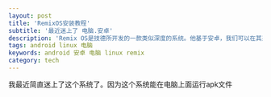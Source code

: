 ```yaml
---
layout: post
title: 'RemixOS安装教程'
subtitle: '最近迷上了 电脑.安卓'
description: 'Remix OS是技德所开发的一款类似深度的系统。他基于安卓，我们可以在其系统运行apk文件。'
tags: android linux 电脑
keywords: android 安卓 电脑 linux remix
category: tech
---
```

我最近简直迷上了这个系统了。因为这个系统能在电脑上面运行apk文件